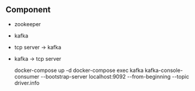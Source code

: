## Component
- zookeeper
- kafka
- tcp server -> kafka
- kafka -> tcp server

    docker-compose up -d
    docker-compose exec kafka kafka-console-consumer --bootstrap-server localhost:9092 --from-beginning --topic driver.info
